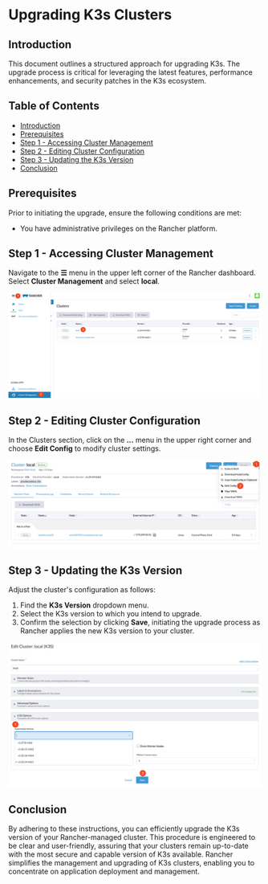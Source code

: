 # Upgrading K3s Clusters

## Introduction

This document outlines a structured approach for upgrading K3s. The upgrade process is critical for leveraging the latest features, performance enhancements, and security patches in the K3s ecosystem.

## Table of Contents

- [Introduction](#introduction)
- [Prerequisites](#prerequisites)
- [Step 1 - Accessing Cluster Management](#step-1---accessing-cluster-management)
- [Step 2 - Editing Cluster Configuration](#step-2---editing-cluster-configuration)
- [Step 3 - Updating the K3s Version](#step-3---updating-the-k3s-version)
- [Conclusion](#conclusion)

## Prerequisites

Prior to initiating the upgrade, ensure the following conditions are met:

- You have administrative privileges on the Rancher platform.

## Step 1 - Accessing Cluster Management

Navigate to the **☰** menu in the upper left corner of the Rancher dashboard. Select **Cluster Management** and select **local**.

![Accessing Cluster Management](./assets/images/navigating-to-cluster-management.png)

## Step 2 - Editing Cluster Configuration

In the Clusters section, click on the **...** menu in the upper right corner and choose **Edit Config** to modify cluster settings.

![Modifying Cluster Configuration](./assets/images/editing-cluster-configuration.png)

## Step 3 - Updating the K3s Version

Adjust the cluster's configuration as follows:

1. Find the **K3s Version** dropdown menu.
2. Select the K3s version to which you intend to upgrade.
3. Confirm the selection by clicking **Save**, initiating the upgrade process as Rancher applies the new K3s version to your cluster.

![Updating the K3s Version](./assets/images/selecting-the-kubernetes-version.png)

## Conclusion

By adhering to these instructions, you can efficiently upgrade the K3s version of your Rancher-managed cluster. This procedure is engineered to be clear and user-friendly, assuring that your clusters remain up-to-date with the most secure and capable version of K3s available. Rancher simplifies the management and upgrading of K3s clusters, enabling you to concentrate on application deployment and management.
